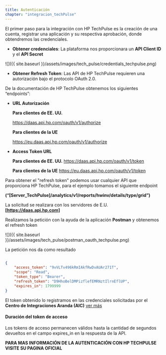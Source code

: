 ```yaml
---
title: Autenticación 
chapter: "integracion_techPulse"
---
```


El primer paso para la integración con HP TechPulse es la creación de una cuenta, registrar una aplicación y su respectiva aprobación, donde obtendremos las credenciales.

- **Obtener credenciales**: La plataforma nos proporcionara un **API Client ID** y el **API Secret**

 ![]({{ site.baseurl }}/assets/images/tech_pulse/credentials_techpulse.png)  

- **Obtener Refresh Token**: Las API de HP TechPulse requieren una autorización bajo el protocolo OAuth 2.0.

De la documentación de HP TechPulse obtenemos los siguientes “endpoints”:

+ **URL Autorización**

    **Para clientes de EE. UU.**

    https://daas.api.hp.com/oauth/v1/authorize


    **Para clientes de la UE**

    https://eu.daas.api.hp.com/oauth/v1/authorize


+ **Access Token URL**

    **Para clientes de EE. UU.**
    https://daas.api.hp.com/oauth/v1/token


    **Para clientes de la UE**
    https://eu.daas.api.hp.com/oauth/v1/token

Para obtener el "refresh token" podemos usar cualquier API que proporciona HP TechPulse, para el ejemplo tomamos el siguiente endpoint 

**(“[Server_TechPulse]/analytics/v1/reports/hwinv/details/type/grid”)**


La solicitud se realizara con los servidores de E.U. **[https://daas.api.hp.com]**

Realizamos la petición con la ayuda de la aplicación **Postman** y obtenemos el refresh token



 ![]({{ site.baseurl }}/assets/images/tech_pulse/postman_oauth_techpulse.png)  

La petición nos da como resultado 

```json

{
    "access_token": "9vVLTv496kRmIAkfRwDvAUAr271T",
    "scope": "Read",
    "token_type": "Bearer",
    "refresh_token": "D9HhoBelDMPizflefEMRNztIlrnEflUP",
    "expires_in": 1799999
}
```

El token obtenido lo registramos en las credenciales solicitadas por el **Centro de Integraciones Aranda (AIC)** [ver más](../../funcionalidades/02_configuracion.html)

#### **Duración del token de acceso**

Los tokens de acceso permanecen válidos hasta la cantidad de segundos devueltos en el campo expires_in en la respuesta de la API.




**PARA MAS INFORMACIÓN DE LA AUTENTICACIÓN CON HP TECHPULSE VISITE SU PAGINA OFICIAL**
